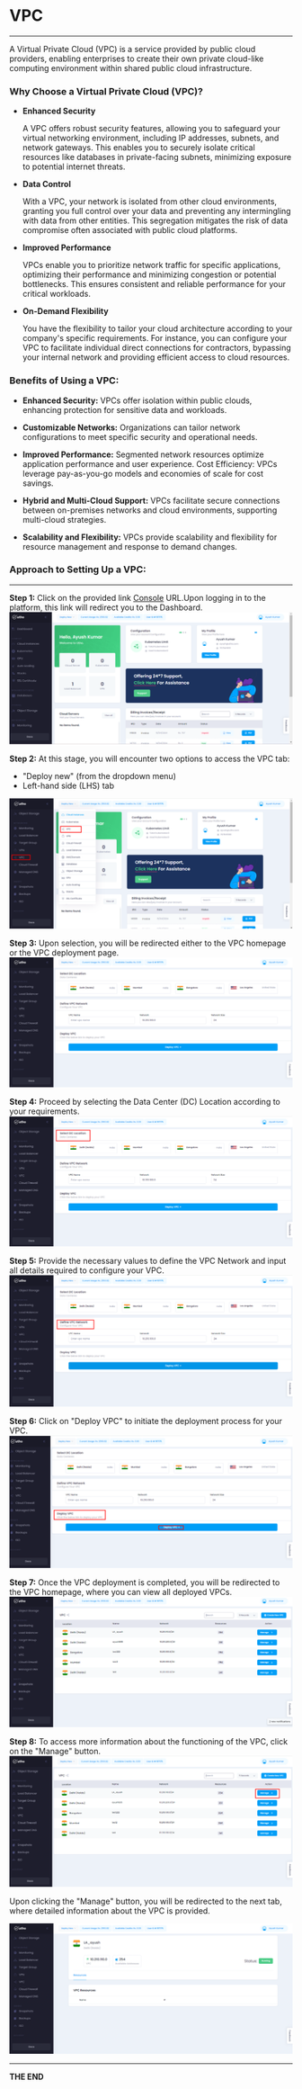 # VPC
--- 
A Virtual Private Cloud (VPC) is a service provided by public cloud providers, enabling enterprises to create their own private cloud-like computing environment within shared public cloud infrastructure.

### Why Choose a Virtual Private Cloud (VPC)?
- **Enhanced Security**

    A VPC offers robust security features, allowing you to safeguard your virtual networking environment, including IP addresses, subnets, and network gateways. This enables you to securely isolate critical resources like databases in private-facing subnets, minimizing exposure to potential internet threats.

- **Data Control**

    With a VPC, your network is isolated from other cloud environments, granting you full control over your data and preventing any intermingling with data from other entities. This segregation mitigates the risk of data compromise often associated with public cloud platforms.

- **Improved Performance**

    VPCs enable you to prioritize network traffic for specific applications, optimizing their performance and minimizing congestion or potential bottlenecks. This ensures consistent and reliable performance for your critical workloads.

- **On-Demand Flexibility**

    You have the flexibility to tailor your cloud architecture according to your company's specific requirements. For instance, you can configure your VPC to facilitate individual direct connections for contractors, bypassing your internal network and providing efficient access to cloud resources.


### Benefits of Using a VPC:
- **Enhanced Security:** VPCs offer isolation within public clouds, enhancing protection for sensitive data and workloads.

- **Customizable Networks:** Organizations can tailor network configurations to meet specific security and operational needs.

- **Improved Performance:** Segmented network resources optimize application performance and user experience.
Cost Efficiency: VPCs leverage pay-as-you-go models and economies of scale for cost savings.

- **Hybrid and Multi-Cloud Support:** VPCs facilitate secure connections between on-premises networks and cloud environments, supporting multi-cloud strategies.

- **Scalability and Flexibility:** VPCs provide scalability and flexibility for resource management and response to demand changes.



### Approach to Setting Up a VPC:
---
**Step 1:** Click on the provided link [Console](https://console.utho.com/) URL.Upon logging in to the platform, this link will redirect you to the Dashboard.
![Dashboard](./Screenshots/Dashboard.png)
<br />

**Step 2:** At this stage, you will encounter two options to access the VPC tab:
- "Deploy new" (from the dropdown menu)
- Left-hand side (LHS) tab

![VPC_Process](./Screenshots/VPC_Process.png)

**Step 3:** Upon selection, you will be redirected either to the VPC homepage or the VPC deployment page.
![VPC_Process_01](./Screenshots/VPC_Process_01.png)

**Step 4:** Proceed by selecting the Data Center (DC) Location according to your requirements.
![VPC_Process_02](./Screenshots/VPC_Process_02.png)

**Step 5:** Provide the necessary values to define the VPC Network and input all details required to configure your VPC.
![VPC_Process_03](./Screenshots/VPC_Process_03.png)

**Step 6:** Click on "Deploy VPC" to initiate the deployment process for your VPC.
![VPC_Process_04](./Screenshots/VPC_Process_04.png)

**Step 7:** Once the VPC deployment is completed, you will be redirected to the VPC homepage, where you can view all deployed VPCs.
![VPC_Process_05](./Screenshots/VPC_Process_05.png)

**Step 8:** To access more information about the functioning of the VPC, click on the "Manage" button.
![VPC_Process_06](./Screenshots/VPC_Process_06.png)

Upon clicking the "Manage" button, you will be redirected to the next tab, where detailed information about the VPC is provided.

![VPC_Process_07](./Screenshots/VPC_Process_07.png)

---
**THE END**

